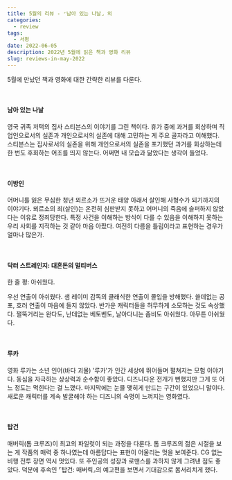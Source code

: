 ```yaml
---
title: 5월의 리뷰 - ⌜남아 있는 나날⌟ 외
categories:
  - review
tags:
  - 서평
date: 2022-06-05
description: 2022년 5월에 읽은 책과 영화 리뷰
slug: reviews-in-may-2022
---
```


5월에 만났던 책과 영화에 대한 간략한 리뷰를 다룬다.

<br/>

#### 남아 있는 나날

영국 귀족 저택의 집사 스티븐스의 이야기를 그린 책이다. 휴가 중에 과거를 회상하며 직업인으로서의 실존과 개인으로서의 실존에 대해 고민하는 게 주요 골자라고 이해했다. 스티븐스는 집사로서의 실존을 위해 개인으로서의 실존을 포기했던 과거를 회상하는데 한 번도 후회하는 어조를 띄지 않는다. 어쩌면 내 모습과 닮았다는 생각이 들었다.

<br/>

#### 이방인

어머니를 잃은 무심한 청년 뫼르소가 뜨거운 태양 아래서 살인해 사형수가 되기까지의 이야기다. 뫼르소의 죄(살인)는 온전히 심판받지 못하고 어머니의 죽음에 슬퍼하지 않았다는 이유로 정죄당한다. 특정 사건을 이해하는 방식이 다를 수 있음을 이해하지 못하는 우리 사회를 지적하는 것 같아 마음 아팠다. 여전히 다름을 틀림이라고 표현하는 경우가 얼마나 많은가.

<br/>

#### 닥터 스트레인지: 대혼돈의 멀티버스

한 줄 평: 아쉬웠다.

우선 연출이 아쉬웠다. 샘 레이미 감독의 클래식한 연출이 몰입을 방해했다. 쓸데없는 공포, 호러 연출이 마음에 들지 않았다. 반가운 캐릭터들을 허무하게 소모하는 것도 속상했다. 쩔뚝거리는 완다도, 난데없는 베토벤도, 날아다니는 좀비도 아쉬웠다. 아무튼 아쉬웠다.

<br/>

#### 루카

영화 루카는 소년 인어(바다 괴물) '루카'가 인간 세상에 뛰어들며 펼쳐지는 모험 이야기다. 동심을 자극하는 상상력과 순수함이 좋았다. 디즈니다운 전개가 뻔했지만 그게 또 어느 정도는 먹힌다는 걸 느꼈다. 마지막에는 눈믈 맺히게 만드는 구간이 있었으니 말이다. 새로운 캐릭터를 계속 발굴해야 하는 디즈니의 숙명이 느껴지는 영화였다.

<br/>

#### 탑건

매버릭(톰 크루즈)이 최고의 파일럿이 되는 과정을 다룬다. 톰 크루즈의 젊은 시절을 보는 게 작품의 매력 중 하나였는데 아름답다는 표현이 어울리는 멋을 보여준다. CG 없는 비행 전투 장면 역시 멋있다. 또 주인공의 성장과 로맨스를 과하지 않게 그려낸 점도 좋았다. 덕분에 후속인 ⌜탑건: 매버릭⌟의 예고편을 보면서 기대감으로 몸서리치게 했다.
